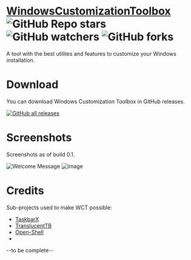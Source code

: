 # [WindowsCustomizationToolbox](https://oliverstech.github.io/WindowsCustomizationToolbox/) ![GitHub Repo stars](https://img.shields.io/github/stars/oliverstech/WindowsCustomizationToolbox?style=social)  ![GitHub watchers](https://img.shields.io/github/watchers/oliverstech/WindowsCustomizationToolbox?style=social) ![GitHub forks](https://img.shields.io/github/forks/oliverstech/WindowsCustomizationToolbox?style=social)
A tool with the best utilites and features to customize your Windows installation.

# Download
You can download Windows Customization Toolbox in GitHub releases.

[![GitHub all releases](https://img.shields.io/github/downloads/oliverstech/WindowsCustomizationToolbox/total?style=plastic)](https://github.com/oliverstech/WindowsCustomizationToolbox/releases/latest)

# Screenshots
Screenshots as of build 0.1.

![Welcome Message](https://user-images.githubusercontent.com/89639839/177131580-1ed01994-3f53-4e36-9e10-a56e62c722f8.png)
![image](https://user-images.githubusercontent.com/89639839/177131614-74fda49d-be0b-4980-996f-29263be3eb7a.png)

# Credits
Sub-projects used to make WCT possible:
- [TaskbarX](https://github.com/ChrisAnd1998/TaskbarX)
- [TranslucentTB](https://github.com/TranslucentTB/TranslucentTB)
- [Open-Shell](https://github.com/Open-Shell/Open-Shell-Menu)
- 
--to be complete--
